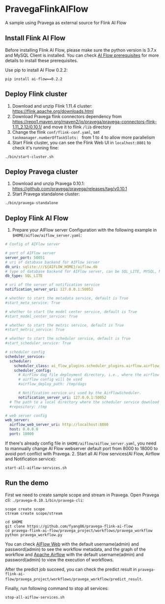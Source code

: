 # PravegaFlinkAIFlow
A sample using Pravega as external source for Flink AI Flow

## Install Flink AI Flow
Before installing Flink AI Flow, please make sure the python version is 3.7.x and MySQL Client is installed.
You can check [AI Flow prerequisites](https://ai-flow.readthedocs.io/en/latest/content/deployment/installation.html#prerequisites)
for more details to install these prerequisites.

Use pip to install AI Flow 0.2.2:
```
pip install ai-flow==0.2.2
```

## Deploy Flink cluster
1. Download and unzip Flink 1.11.4 cluster: https://flink.apache.org/downloads.html
2. Download Pravega flink connectors dependency from https://repo1.maven.org/maven2/io/pravega/pravega-connectors-flink-1.11_2.12/0.10.1/
    and move it to flink `/lib` directory
3. Change the flink `conf/flink-conf.yaml`, set `taskmanager.numberOfTaskSlots: ` from 1 to 4 to allow more parallelism
4. Start Flink cluster, you can see the Flink Web UI in `localhost:8081` to check it's running fine:
```
./bin/start-cluster.sh
```

## Deploy Pravega cluster
1. Download and unzip Pravega 0.10.1: https://github.com/pravega/pravega/releases/tag/v0.10.1
2. Start Pravega standalone cluster:
```
./bin/pravega-standalone
```

## Deploy Flink AI Flow
1. Prepare your AIFlow server Configuration with the following example in `$HOME/aiflow/aiflow_server.yaml`:
```yaml
# Config of AIFlow server

# port of AIFlow server
server_port: 50051
# uri of database backend for AIFlow server
db_uri: sqlite:///${AIFLOW_HOME}/aiflow.db
# type of database backend for AIFlow server, can be SQL_LITE, MYSQL, MONGODB
db_type: SQL_LITE

# uri of the server of notification service
notification_server_uri: 127.0.0.1:50052

# whether to start the metadata service, default is True
#start_meta_service: True

# whether to start the model center service, default is True
#start_model_center_service: True

# whether to start the metric service, default is True
#start_metric_service: True

# whether to start the scheduler service, default is True
#start_scheduler_service: True

# scheduler config
scheduler_service:
  scheduler:
    scheduler_class: ai_flow_plugins.scheduler_plugins.airflow.airflow_scheduler.AirFlowScheduler
    scheduler_config:
      # AirFlow dag file deployment directory, i.e., where the airflow dag will be. If it is not set, the dags_folder in
      # airflow config will be used
      #airflow_deploy_path: /tmp/dags

      # Notification service uri used by the AirFlowScheduler.
      notification_server_uri: 127.0.0.1:50052
  # The path to a local directory where the scheduler service download the Workflow codes.
  #repository: /tmp

# web server config
web_server:
  airflow_web_server_uri: http://localhost:8080
  host: 0.0.0.0
  port: 18000
```
If there's already config file in `$HOME/aiflow/aiflow_server.yaml`, you need to mannually change 
AI Flow webserver default port from 8000 to 18000 to avoid port conflict with Pravega.
2. Start all AI Flow services(AI Flow, Airflow and Notification service):
```
start-all-aiflow-services.sh
```


## Run the demo
First we need to create sample scope and stream in Pravega. Open Pravega cli: `./pravega-0.10.1/bin/pravega-cli`:
```
scope create scope
ctream create scope/stream
```


```
cd $HOME
git clone https://github.com/fyang86/pravega-flink-ai-flow
cd pravega-flink-ai-flow/pravega_project/workflows/pravega_workflow
python pravega_workflow.py
```
You can check [AIFlow Web](localhost:18000) with the default username(admin) and password(admin) to see the workflow metadata, and the graph of the workflow
and [Apache Airflow](localhost:8080) with the default username(admin) and password(admin) to view the execution of workflows.

After the predict job succeed, you can check the predict result in `pravega-flink-ai-flow/pravega_project/workflows/pravega_workflow/predict_result`.

Finally, run following command to stop all services:
```
stop-all-aiflow-services.sh
```